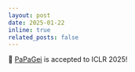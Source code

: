 ```yaml
---
layout: post
date: 2025-01-22
inline: true
related_posts: false
---
```


:parrot: [PaPaGei](https://arxiv.org/abs/2410.20542) is accepted to ICLR 2025!